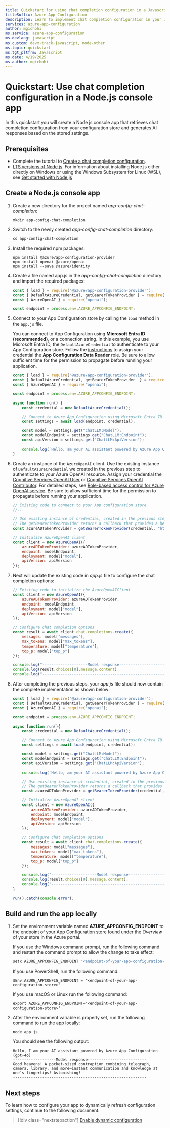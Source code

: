 ```yaml
---
title: Quickstart for using chat completion configuration in a Javascript app
titleSuffix: Azure App Configuration
description: Learn to implement chat completion configuration in your Javascript application using Azure App Configuration.
services: azure-app-configuration
author: mgichohi
ms.service: azure-app-configuration
ms.devlang: javascript
ms.custom: devx-track-javascript, mode-other
ms.topic: quickstart
ms.tgt_pltfrm: Javascript
ms.date: 4/19/2025
ms.author: mgichohi
---
```


# Quickstart: Use chat completion configuration in a Node.js console app

In this quickstart you will create a Node js console app that retrieves chat completion configuration from your configuration store and generates AI responses based on the stored settings.

## Prerequisites

- Complete the tutorial to [Create a chat completion configuration](./howto-chat-completion-config#create-a-chat-completion-configuration).
- [LTS versions of Node.js](https://github.com/nodejs/release#release-schedule). For information about installing Node.js either directly on Windows or using the Windows Subsystem for Linux (WSL), see [Get started with Node.js](/windows/dev-environment/javascript/nodejs-overview)


## Create a Node.js console app

1. Create a new directory for the project named *app-config-chat-completion*:

    ```console
    mkdir app-config-chat-completion
    ```

1. Switch to the newly created *app-config-chat-completion* directory:

    ```console
    cd app-config-chat-completion
    ```

1. Install the required npm packages:

    ```console
    npm install @azure/app-configuration-provider
    npm install openai @azure/openai
    npm install --save @azure/identity
    ```

1. Create a file named app.js in the *app-config-chat-completion* directory and import the required packages:
    ```javascript
    const { load } = require("@azure/app-configuration-provider");
    const { DefaultAzureCredential, getBearerTokenProvider } = require("@azure/identity");
    const { AzureOpenAI } = require("openai");

    const endpoint = process.env.AZURE_APPCONFIG_ENDPOINT;
    ```

1. Connect to your App Configuration store by calling the `load` method in the `app.js` file.

    You can connect to App Configuration using **Microsoft Entra ID (recommended)**, or a connection string. In this example, you use Microsoft Entra ID, the `DefaultAzureCredential` to authenticate to your App Configuration store. Follow the [instructions](./concept-enable-rbac.md#authentication-with-token-credentials) to assign your credential the **App Configuration Data Reader** role. Be sure to allow sufficient time for the permission to propagate before running your application.

    ```javascript
    const { load } = require("@azure/app-configuration-provider");
    const { DefaultAzureCredential, getBearerTokenProvider  } = require("@azure/identity");
    const { AzureOpenAI } = require("openai");

    const endpoint = process.env.AZURE_APPCONFIG_ENDPOINT;
    
    async function run() {
        const credential = new DefaultAzureCredential();

        // Connect to Azure App Configuration using Microsoft Entra ID.
        const settings = await load(endpoint, credential);

        const model = settings.get("ChatLLM:Model");
        const modelEndpoint = settings.get("ChatLLM:Endpoint");
        const apiVersion = settings.get("ChatLLM:ApiVersion");

        console.log(`Hello, am your AI assistant powered by Azure App Configuration (${model["model"]})`);
    }
    ```

1. Create an instance of the `AzureOpenAI` client. Use the existing instance of `DefaultAzureCredential` we created in the previous step to authenticate to your Azure OpenAI resource. Assign your credential the [Cognitive Services OpenAI User](../role-based-access-control/built-in-roles/ai-machine-learning.md#cognitive-services-openai-user) or [Cognitive Services OpenAI Contributor](../role-based-access-control/built-in-roles/ai-machine-learning.md#cognitive-services-openai-contributor). For detailed steps, see [Role-based access control for Azure OpenAI service](/azure/ai-services/openai/how-to/role-based-access-control). Be sure to allow sufficient time for the permission to propagate before running your application.

    ```javascript
    // Existing code to connect to your App configuration store
    //...

    // Use existing instance of credential, created in the previous step
    // The getBearerTokenProvider returns a callback that provides a bearer token
    const azureADTokenProvider = getBearerTokenProvider(credential, "https://cognitiveservices.azure.com/.default");

    // Initialize AzureOpenAI client
    const client = new AzureOpenAI({
        azureADTokenProvider: azureADTokenProvider,
        endpoint: modelEndpoint,
        deployment: model["model"],
        apiVersion: apiVersion
    });
    ```

1. Next will update the existing code in _app.js_ file to configure the chat completion options:
    ```javascript
    // Existing code to initialize the AzureOpenAIClient
    const client = new AzureOpenAI({
        azureADTokenProvider: azureADTokenProvider,
        endpoint: modelEndpoint,
        deployment: model["model"],
        apiVersion: apiVersion
    });

    // Configure chat completion options
    const result = await client.chat.completions.create({
        messages: model["messages"],
        max_tokens: model["max_tokens"],
        temperature: model["temperature"],
        top_p: model["top_p"]
    });

    console.log("--------------------Model response------------------------");
    console.log(result.choices[0].message.content);
    console.log("----------------------------------------------------------");
    ```

1. After completing the previous steps, your _app.js_ file should now contain the complete implementation as shown below:

    ```javascript
    const { load } = require("@azure/app-configuration-provider");
    const { DefaultAzureCredential, getBearerTokenProvider } = require("@azure/identity");
    const { AzureOpenAI } = require("openai");

    const endpoint = process.env.AZURE_APPCONFIG_ENDPOINT;

    async function run(){
        const credential = new DefaultAzureCredential();

        // Connect to Azure App Configuration using Microsoft Entra ID.
        const settings = await load(endpoint, credential);

        const model = settings.get("ChatLLM:Model");
        const modelEndpoint = settings.get("ChatLLM:Endpoint");
        const apiVersion = settings.get("ChatLLM:ApiVersion");

        console.log(`Hello, am your AI assistant powered by Azure App Configuration (${model["model"]})`);

        // Use existing instance of credential, created in the previous step
        // The getBearerTokenProvider returns a callback that provides a bearer token
        const azureADTokenProvider = getBearerTokenProvider(credential, "https://cognitiveservices.azure.com/.default");

        // Initialize AzureOpenAI client
        const client = new AzureOpenAI({
            azureADTokenProvider: azureADTokenProvider,
            endpoint: modelEndpoint,
            deployment: model["model"],
            apiVersion: apiVersion
        });

        // Configure chat completion options
        const result = await client.chat.completions.create({
            messages: model["messages"],
            max_tokens: model["max_tokens"],
            temperature: model["temperature"],
            top_p: model["top_p"]
        });

        console.log("--------------------Model response------------------------");
        console.log(result.choices[0].message.content);
        console.log("----------------------------------------------------------");
    }

    run().catch(console.error);
    ```

## Build and run the app locally

1. Set the environment variable named **AZURE_APPCONFIG_ENDPOINT** to the endpoint of your App Configuration store found under the *Overview* of your store in the Azure portal.

    If you use the Windows command prompt, run the following command and restart the command prompt to allow the change to take effect:

    ```cmd
    setx AZURE_APPCONFIG_ENDPOINT "<endpoint-of-your-app-configuration-store>"
    ```

    If you use PowerShell, run the following command:
    ```pwsh
    $Env:AZURE_APPCONFIG_ENDPOINT = "<endpoint-of-your-app-configuration-store>"
    ```

    If you use macOS or Linux run the following command:
    ```
    export AZURE_APPCONFIG_ENDPOINT='<endpoint-of-your-app-configuration-store>'
    ```
    
1. After the environment variable is properly set, run the following command to run the app locally:
    ``` bash
    node app.js
    ```

    You should see the following output:

    ```Output
    Hello, I am your AI assistant powered by Azure App Configuration (gpt-4o)
    -------------------Model response--------------------------
    Good heavens! A pocket-sized contraption combining telegraph, camera, library, and more—instant communication and knowledge at one’s fingertips! Astonishing!
    -----------------------------------------------------------
    ```

## Next steps
To learn how to configure your app to dynamically refresh configuration settings, continue to the following document.

> [!div class="nextstepaction"]
> [Enable dynamic configuration](./enable-dynamic-configuration-javascript.md)